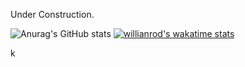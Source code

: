 Under Construction.


![Anurag's GitHub stats](https://github-readme-stats.vercel.app/api?username=BlankSpot08&show_icons=true&theme=radical)
[![willianrod's wakatime stats](https://github-readme-stats.vercel.app/api/wakatime?username=BlankSpot08)](https://github.com/anuraghazra/github-readme-stats)

k
